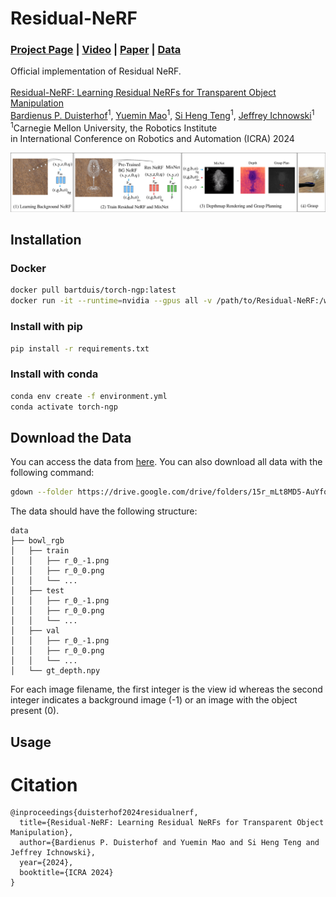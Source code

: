 # Residual-NeRF
### [Project Page](https://residual-nerf.github.io/) | [Video](https://youtu.be/oA2CkRFI61c?si=BLFGDBOXMaw_i4DD) | [Paper]() | [Data](https://drive.google.com/drive/folders/15r_mLt8MD5-AuYfoWCLy72hD27-tHA2N?usp=sharing)
Official implementation of Residual NeRF.<br><br>
[Residual-NeRF: Learning Residual NeRFs for Transparent Object Manipulation](https://residual-nerf.github.io/)  
 [Bardienus P. Duisterhof](https://bart-ai.com)<sup>1</sup>,
 [Yuemin Mao](https://yueminm.github.io/)<sup>1</sup>,
 [Si Heng Teng](https://www.ri.cmu.edu/ri-people/si-heng-teng/)<sup>1</sup>,
 [Jeffrey Ichnowski](https://ichnow.ski/)<sup>1</sup> <br>
 <sup>1</sup>Carnegie Mellon University, the Robotics Institute <br>
in International Conference on Robotics and Automation (ICRA) 2024

<img src='assets/method.png'/>

## Installation

### Docker
```bash
docker pull bartduis/torch-ngp:latest
docker run -it --runtime=nvidia --gpus all -v /path/to/Residual-NeRF:/workspace bartduis/torch-ngp:latest
```

### Install with pip
```bash
pip install -r requirements.txt
```

### Install with conda
```bash
conda env create -f environment.yml
conda activate torch-ngp
```

## Download the Data
You can access the data from [here](https://drive.google.com/drive/folders/15r_mLt8MD5-AuYfoWCLy72hD27-tHA2N?usp=sharing). You can also download all data with the following command:
```bash
gdown --folder https://drive.google.com/drive/folders/15r_mLt8MD5-AuYfoWCLy72hD27-tHA2N --remaining-ok 
```

The data should have the following structure:
```
data
├── bowl_rgb
│   ├── train 
│   │   ├── r_0_-1.png
│   │   ├── r_0_0.png
│   │   └── ...
│   ├── test
│   │   ├── r_0_-1.png
│   │   ├── r_0_0.png
│   │   └── ...
│   ├── val
│   │   ├── r_0_-1.png
│   │   ├── r_0_0.png
│   │   └── ...
│   └── gt_depth.npy
```
For each image filename, the first integer is the view id whereas the second integer indicates a background image (-1) or an image with the object present (0).

## Usage


# Citation

    @inproceedings{duisterhof2024residualnerf,
      title={Residual-NeRF: Learning Residual NeRFs for Transparent Object Manipulation}, 
      author={Bardienus P. Duisterhof and Yuemin Mao and Si Heng Teng and Jeffrey Ichnowski},
      year={2024},
      booktitle={ICRA 2024}
    }


